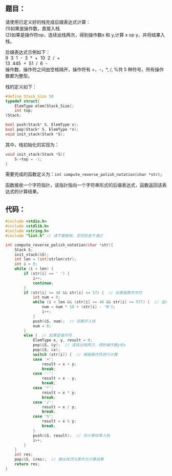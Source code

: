 ## 题目：

请使用已定义好的栈完成后缀表达式计算：  
(1)如果是操作数，直接入栈  
(2)如果是操作符op，连续出栈两次，得到操作数x 和 y,计算 x op y，并将结果入栈。

后缀表达式示例如下：  
9  3  1  -  3  *  +  10  2  /  +  
13  445  +  51  /  6  -  
操作数、操作符之间由空格隔开，操作符有 +，-，*, /, %共 5 种符号，所有操作数都为整型。

栈的定义如下：

```cpp
#define Stack_Size 50
typedef struct{
    ElemType elem[Stack_Size];
    int top;
}Stack;

bool push(Stack* S, ElemType x);
bool pop(Stack* S, ElemType *x);
void init_stack(Stack *S);
```

其中，栈初始化的实现为：

```cpp
void init_stack(Stack *S){
    S->top = -1;
}
```

需要完成的函数定义为：`int compute_reverse_polish_notation(char *str);`

函数接收一个字符指针，该指针指向一个字符串形式的后缀表达式，函数返回该表达式的计算结果。

## 代码：

```cpp
#include <stdio.h>
#include <stdlib.h>
#include <string.h>
#include "list.h" // 请不要删除，否则检查不通过

int compute_reverse_polish_notation(char *str){
    Stack S;
    init_stack(&S);
    int len = (int)strlen(str);
    int i = 0;
    while (i < len) {
        if (str[i] == ' ') {
            i++;
            continue;
        }
        if (str[i] >= 48 && str[i] <= 57) {  // 如果是数字字符
            int num = 0;
            while (i < len && (str[i] >= 48 && str[i] <= 57)) {  // 连续读取数字字符并转换为数字
                num = num * 10 + (str[i] - '0');
                i++;
            }
            push(&S, num);  // 将数字入栈
            num = 0;
        }
        else {  // 如果是操作符
            ElemType x, y, result = 0;
            pop(&S, &y);  // 连续出栈两次，得到操作数y和x
            pop(&S, &x);
            switch (str[i]) {  // 根据操作符进行计算
            case '+':
                result = x + y;
                break;
            case '-':
                result = x - y;
                break;
            case '*':
                result = x * y;
                break;
            case '/':
                result = x / y;
                break;
            case '%':
                result = x % y;
                break;
            }
            push(&S, result);  // 将计算结果入栈
            i++;
        }
    }
    int res;
    pop(&S, &res);  // 弹出栈顶元素作为计算结果
    return res;
}
```
